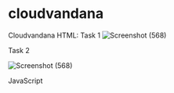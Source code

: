 # cloudvandana
Cloudvandana
HTML:
Task 1
![Screenshot (568)](https://github.com/RaghavaJagannatham/cloudvandana/assets/70148332/0f672515-ee91-49f8-a0d7-9825eb755cf7)

Task 2

![Screenshot (568)](https://github.com/RaghavaJagannatham/cloudvandana/assets/70148332/ec13365c-1228-4234-a9c6-1da30cda6f43)

JavaScript
